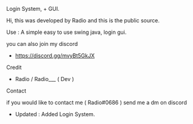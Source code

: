 Login System, + GUI.

Hi, this was developed by Radio and this is the
public source.

Use : A simple easy to use swing java, login gui.

you can also join my discord
* https://discord.gg/mvyBt5GkJX

Credit 

* Radio / Radio___ ( Dev )                       
                          
Contact 

if you would like to contact me ( Radio#0686 ) send me a dm
on discord
                                       
* Updated : Added Login System.
